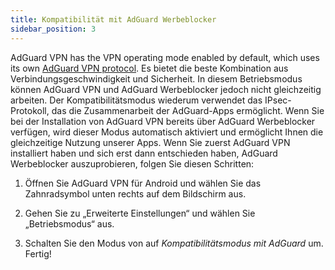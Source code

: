 ```yaml
---
title: Kompatibilität mit AdGuard Werbeblocker
sidebar_position: 3
---
```


AdGuard VPN has the VPN operating mode enabled by default, which uses its own [AdGuard VPN protocol](/general/adguard-vpn-protocol). Es bietet die beste Kombination aus Verbindungsgeschwindigkeit und Sicherheit. In diesem Betriebsmodus können AdGuard VPN und AdGuard Werbeblocker jedoch nicht gleichzeitig arbeiten. Der Kompatibilitätsmodus wiederum verwendet das IPsec-Protokoll, das die Zusammenarbeit der AdGuard-Apps ermöglicht. Wenn Sie bei der Installation von AdGuard VPN bereits über AdGuard Werbeblocker verfügen, wird dieser Modus automatisch aktiviert und ermöglicht Ihnen die gleichzeitige Nutzung unserer Apps. Wenn Sie zuerst AdGuard VPN installiert haben und sich erst dann entschieden haben, AdGuard Werbeblocker auszuprobieren, folgen Sie diesen Schritten:

1. Öffnen Sie AdGuard VPN für Android und wählen Sie das Zahnradsymbol unten rechts auf dem Bildschirm aus.

2. Gehen Sie zu „Erweiterte Einstellungen“ und wählen Sie „Betriebsmodus“ aus.

3. Schalten Sie den Modus von auf *Kompatibilitätsmodus mit AdGuard* um. Fertig!
